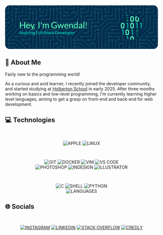 ![HEADER](./graphics/header.png)

## 💫 About Me

Fairly new to the programming world!

As a curious and avid learner, I recently joined the developer community, and started studying at [Holberton School](https://www.holbertonschool.com) in early 2025. After three months working on basics and low-level programming, I'm currently learning higher level languages, aiming to get a grasp on front-end and back-end for web development.

## 💻 Technologies

<br>
<p align="center">
    <img src="https://img.shields.io/badge/APPLE-000000?style=for-the-badge&logo=apple&logoColor=white" alt="APPLE">
    <img src="https://img.shields.io/badge/LINUX-FCC624?style=for-the-badge&logo=linux&logoColor=black" alt="LINUX">
</p>

<br>
<p align="center">
    <img src="https://img.shields.io/badge/GIT-F05032?logo=git&logoColor=white&style=for-the-badge" alt="GIT">
    <img src="https://img.shields.io/badge/DOCKER-2496ED?logo=docker&logoColor=white&style=for-the-badge" alt="DOCKER">
    <img src="https://img.shields.io/badge/VIM-019733?logo=vim&logoColor=white&style=for-the-badge" alt="VIM">
    <img src="https://img.shields.io/badge/VS CODE-007ACC?logo=vscode&logoColor=white&style=for-the-badge" alt="VS CODE">
    <!-- <img src="https://img.shields.io/badge/GCC-343741?style=for-the-badge&logo=gnu&logoColor=white" alt="GCC"> -->
    <br>
    <img src="https://img.shields.io/badge/PHOTOSHOP-3C327B?logo=photoshop&logoColor=white&style=for-the-badge" alt="PHOTOSHOP">
    <img src="https://img.shields.io/badge/INDESIGN-E749A0?logo=indesign&logoColor=white&style=for-the-badge" alt="INDESIGN">
    <img src="https://img.shields.io/badge/ILLUSTRATOR-945C04?logo=illustrator&logoColor=white&style=for-the-badge" alt="ILLUSTRATOR">
</p>

<br>
<p align="center">
    <img src="https://img.shields.io/badge/C-00599C?style=for-the-badge&logo=c&logoColor=white" alt="C">
    <img src="https://img.shields.io/badge/SHELL-000000?style=for-the-badge&logo=gnu-bash&logoColor=white" alt="SHELL">
    <img src="https://img.shields.io/badge/PYTHON-3776AB?style=for-the-badge&logo=python&logoColor=white" alt="PYTHON">
    <br>
    <img src="https://github-readme-stats.vercel.app/api/top-langs/?username=gwendalminguy&layout=compact&bg_color=00000000&hide_border=true&hide_title=true&hide=shaderlab&include_all_commits=true" alt="LANGUAGES">
</p>

## 🌐 Socials

<br>
<p align="center">
    <a href="https://instagram.com/gwendalminguy"><img src="https://img.shields.io/badge/INSTAGRAM-%23E4405F?style=for-the-badge&logo=Instagram&logoColor=white" alt="INSTAGRAM"></a>
    <a href="https://linkedin.com/in/gwendalminguy"><img src="https://img.shields.io/badge/LINKEDIN-%230077B5?style=for-the-badge&logo=linkedin&logoColor=white" alt="LINKEDIN"></a>
    <a href="https://stackoverflow.com/users/28956878/gwendalminguy"><img src="https://img.shields.io/badge/-STACK OVERFLOW-FE7A16?style=for-the-badge&logo=stack-overflow&logoColor=white" alt="STACK OVERFLOW"></a>
    <a href="https://www.credly.com/users/gwendalminguy"><img src="https://img.shields.io/badge/CREDLY-%044438?style=for-the-badge&logo=Credly&logoColor=white" alt="CREDLY"></a>
</p>
